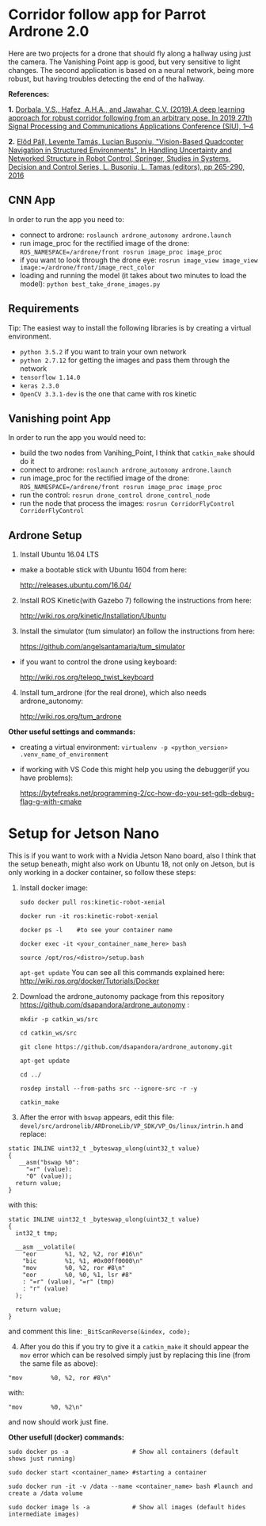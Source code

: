 # Corridor follow app for Parrot Ardrone 2.0

Here are two projects for a drone that should fly along a hallway using just the camera. The Vanishing Point app is good, but very sensitive to light changes. The second application is based on a neural network, being more robust, but having troubles detecting the end of the hallway. 

**References:**

**1.** [Dorbala,  V.S.,  Hafez,  A.H.A.,  and  Jawahar,  C.V.  (2019).A deep  learning  approach  for  robust  corridor  following  from an  arbitrary  pose. In 2019 27th Signal Processing and Communications Applications Conference (SIU), 1–4](https://ieeexplore.ieee.org/stamp/stamp.jsp?arnumber=8806271)

**2.** [Előd Páll, Levente Tamás, Lucian Buşoniu, "Vision-Based Quadcopter Navigation in Structured Environments", In Handling Uncertainty and Networked Structure in Robot Control, Springer, Studies in Systems, Decision and Control Series, L. Busoniu, L. Tamas (editors), pp 265-290, 2016](https://www.google.com/url?sa=t&rct=j&q=&esrc=s&source=web&cd=2&cad=rja&uact=8&ved=2ahUKEwjd1IDvw-flAhXIhqQKHal8CasQFjABegQIABAC&url=http%3A%2F%2Fbusoniu.net%2Ffiles%2Fpapers%2Fquadchapter.pdf&usg=AOvVaw2CdSTWLK6VZ0GeUsUwLhk6)

## CNN App

In order to run the app you need to:
- connect to ardrone:  `roslaunch ardrone_autonomy ardrone.launch`
- run image_proc for the rectified image of the drone: `ROS_NAMESPACE=/ardrone/front rosrun image_proc image_proc`
- if you want to look through the drone eye: `rosrun image_view image_view image:=/ardrone/front/image_rect_color`
- loading and running the model (it takes about two minutes to load the model): `python best_take_drone_images.py`

## Requirements
Tip: The easiest way to install the following libraries is by creating a virtual environment.

- `python 3.5.2` if you want to train your own network
- `python 2.7.12` for getting the images and pass them through the network
- `tensorflow 1.14.0`
- `keras 2.3.0`
- `OpenCV 3.3.1-dev` is the one that came with ros kinetic

## Vanishing point App

In order to run the app you would need to:
- build the two nodes from Vanihing_Point, I think that `catkin_make` should do it
- connect to ardrone: `roslaunch ardrone_autonomy ardrone.launch`
- run image_proc for the rectified image of the drone: `ROS_NAMESPACE=/ardrone/front rosrun image_proc image_proc`
- run the control: `rosrun drone_control drone_control_node`
- run the node that process the images:  `rosrun CorridorFlyControl CorridorFlyControl`

## Ardrone Setup

1. Install Ubuntu 16.04 LTS

- make a bootable stick with Ubuntu 1604 from here:

	http://releases.ubuntu.com/16.04/

2. Install ROS Kinetic(with Gazebo 7) following the instructions from here:

	http://wiki.ros.org/kinetic/Installation/Ubuntu

3. Install the simulator (tum simulator) an follow the instructions from here:

	https://github.com/angelsantamaria/tum_simulator

- if you want to control the drone using keyboard:

	http://wiki.ros.org/teleop_twist_keyboard
	
4. Install tum_ardrone (for the real drone), which also needs ardrone_autonomy:

	http://wiki.ros.org/tum_ardrone

**Other useful settings and commands:**
- creating a virtual environment: `virtualenv -p <python_version> .venv_name_of_environment`

- if working with VS Code this might help you using the debugger(if you have problems):
	
	https://bytefreaks.net/programming-2/cc-how-do-you-set-gdb-debug-flag-g-with-cmake

# Setup for Jetson Nano

This is if you want to work with a Nvidia Jetson Nano board, also I think that the setup beneath, might also work on Ubuntu 18, not only on Jetson, but is only working in a docker container, so follow these steps:

1. Install docker image: 

	`sudo docker pull ros:kinetic-robot-xenial` 
	
	`docker run -it ros:kinetic-robot-xenial`
	
	`docker ps -l    #to see your container name`
	
	`docker exec -it <your_container_name_here> bash`
	
	`source /opt/ros/<distro>/setup.bash`
	
	`apt-get update`
	You can see all this commands explained here: http://wiki.ros.org/docker/Tutorials/Docker

2. Download the ardrone_autonomy package from this repository https://github.com/dsapandora/ardrone_autonomy :

	`mkdir -p catkin_ws/src`
	
	`cd catkin_ws/src`
	
	`git clone https://github.com/dsapandora/ardrone_autonomy.git`
	
	`apt-get update`
	
	`cd ../`
	
	`rosdep install --from-paths src --ignore-src -r -y`
	
	`catkin_make`
	
3. After the error with `bswap` appears, edit this file: ` devel/src/ardronelib/ARDroneLib/VP_SDK/VP_Os/linux/intrin.h` and replace:
```
static INLINE uint32_t _byteswap_ulong(uint32_t value)
{
   __asm("bswap %0":
     "=r" (value):
     "0" (value));     
  return value;
}
```


with this:
```
static INLINE uint32_t _byteswap_ulong(uint32_t value)
{
  int32_t tmp;

  __asm __volatile(
    "eor        %1, %2, %2, ror #16\n"
    "bic        %1, %1, #0x00ff0000\n"
    "mov        %0, %2, ror #8\n"
    "eor        %0, %0, %1, lsr #8"
    : "=r" (value), "=r" (tmp)
    : "r" (value)
  );

  return value;
}
```
and comment this line: `_BitScanReverse(&index, code);`

 4. After you do this if you try to give it a `catkin_make` it should appear the `mov` error which can be resolved simply just by replacing this line (from the same file as above):

`"mov        %0, %2, ror #8\n"`

with:

`"mov        %0, %2\n"`

and now should work just fine. 

**Other usefull (docker) commands:**

`sudo docker ps -a  	            # Show all containers (default shows just running)`

`sudo docker start <container_name> #starting a container`
 
`sudo docker run -it -v /data --name <container_name> bash #launch and create a /data volume`
 
`sudo docker image ls -a            # Show all images (default hides intermediate images)`
